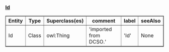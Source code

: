 ## <h3><a href="https://w3id.org/dcso/ns/core#Id">Id</a></h3><table border="1" class="dataframe">
  <thead>
    <tr style="text-align: center;">
      <th>Entity</th>
      <th>Type</th>
      <th>Superclass(es)</th>
      <th>comment</th>
      <th>label</th>
      <th>seeAlso</th>
    </tr>
  </thead>
  <tbody>
    <tr>
      <td>Id</td>
      <td>Class</td>
      <td>owl:Thing</td>
      <td>'imported from DCSO.'</td>
      <td>'Id'</td>
      <td>None</td>
    </tr>
  </tbody>
</table>